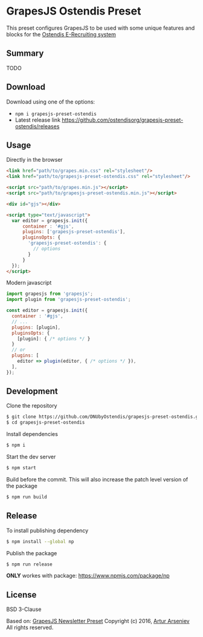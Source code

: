 # GrapesJS Ostendis Preset

This preset configures GrapesJS to be used with some unique features and blocks for the [Ostendis E-Recrui­ting sys­tem](https://www.ostendis.com/en)

## Summary

TODO

## Download

Download using one of the options:

* `npm i grapesjs-preset-ostendis`
* Latest release link https://github.com/ostendisorg/grapesjs-preset-ostendis/releases


## Usage

Directly in the browser
```html
<link href="path/to/grapes.min.css" rel="stylesheet"/>
<link href="path/to/grapesjs-preset-ostendis.css" rel="stylesheet"/>

<script src="path/to/grapes.min.js"></script>
<script src="path/to/grapesjs-preset-ostendis.min.js"></script>

<div id="gjs"></div>

<script type="text/javascript">
  var editor = grapesjs.init({
      container : '#gjs',
      plugins: ['grapesjs-preset-ostendis'],
      pluginsOpts: {
        'grapesjs-preset-ostendis': {
          // options
        }
      }
  });
</script>
```

Modern javascript
```js
import grapesjs from 'grapesjs';
import plugin from 'grapesjs-preset-ostendis';

const editor = grapesjs.init({
  container : '#gjs',
  // ...
  plugins: [plugin],
  pluginsOpts: {
    [plugin]: { /* options */ }
  }
  // or
  plugins: [
    editor => plugin(editor, { /* options */ }),
  ],
});
```

## Development

Clone the repository

```sh
$ git clone https://github.com/DNUbyOstendis/grapesjs-preset-ostendis.git
$ cd grapesjs-preset-ostendis
```

Install dependencies

```sh
$ npm i
```

Start the dev server

```sh
$ npm start
```

Build before the commit. This will also increase the patch level version of the package

```sh
$ npm run build
```

## Release

To install publishing dependency
```sh
$ npm install --global np
```

Publish the package

```sh
$ npm run release
```
**ONLY** workes with package:
https://www.npmjs.com/package/np

## License

BSD 3-Clause

Based on: [GrapesJS Newsletter Preset](http://grapesjs.com/demo-newsletter-editor.html)
Copyright (c) 2016, [Artur Arseniev](https://github.com/artf)
All rights reserved.
